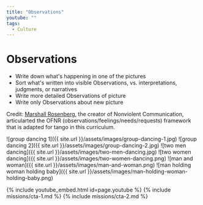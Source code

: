 ```yaml
---
title: "Observations"
youtube: ""
tags:
  - Culture
---
```


# Observations #

* Write down what's happening in one of the pictures
* Sort what's written into visible Observations, vs. interpretations, judgments, or narratives
* Write more detailed Observations of picture
* Write only Observations about new picture

Credit: [Marshall Rosenberg](https://www.amazon.com/Nonviolent-Communication-Language-Marshall-Rosenberg/dp/1892005034), the creator of Nonviolent Communication, articularted the OFNR (observations/feelings/needs/requests) framework that is adapted for tango in this curriculum. 

![group dancing 1]({{ site.url }}/assets/images/group-dancing-1.jpg)
![group dancing 2]({{ site.url }}/assets/images/group-dancing-2.jpg)
![two men dancing]({{ site.url }}/assets/images/two-men-dancing.jpg)
![two women dancing]({{ site.url }}/assets/images/two-women-dancing.png)
![man and woman]({{ site.url }}/assets/images/man-and-woman.png)
![man holding woman holding baby]({{ site.url }}/assets/images/man-holding-woman-holding-baby.png)

{% include youtube_embed.html id=page.youtube %}
{% include missions/cta-1.md %}
{% include missions/cta-2.md %}
